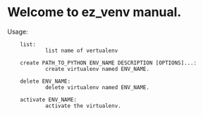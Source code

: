 Welcome to ez_venv manual.
=============================

Usage:

        list:
                list name of vertualenv

        create PATH_TO_PYTHON ENV_NAME DESCRIPTION [OPTIONS]...:
                create virtualenv named ENV_NAME.

        delete ENV_NAME:
                delete virtualenv named ENV_NAME.

        activate ENV_NAME:
                activate the virtualenv.
